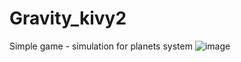 # Gravity_kivy2
Simple game - simulation for planets system
![image](https://user-images.githubusercontent.com/59736627/189482340-47aaf52f-5d1e-4273-862d-c935fd9554a9.png)
